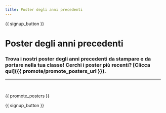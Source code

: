 ```yaml
---
title: Poster degli anni precedenti
---
```


{{ signup_button }}

# Poster degli anni precedenti

### Trova i nostri poster degli anni precedenti da stampare e da portare nella tua classe! Cerchi i poster più recenti? [Clicca qui]({{ promote/promote_posters_url }}).

* * *

<br />

{{ promote_posters }}

{{ signup_button }}